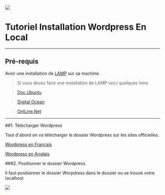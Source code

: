![](http://jeromemouly.com/wp-content/uploads/2016/03/svgporn-wordpress-2.png) 

# Tutoriel Installation Wordpress En Local

----

## Pré-requis

Avoir une installation de [LAMP](https://doc.ubuntu-fr.org/lamp) sur sa machine.

> Si vous devez faire une installation de LAMP voici quelques liens 

> [Doc Ubuntu](https://doc.ubuntu-fr.org/lamp)

> [Digital Ocean](https://www.digitalocean.com/community/tutorials/how-to-install-linux-apache-mysql-php-lamp-stack-on-ubuntu-14-04)

> [OnlLine.Net](https://documentation.online.net/fr/serveur-dedie/tutoriel/installation-solution-lamp_apache-php-mysql)

----

##1. Télécharger Wordpress

Tout d'abord on va télécharger le dossier Wordpress sur les sites officielles.

[Wordpress en Français](https://fr.wordpress.org/)

[Wordpress en Anglais](https://wordpress.org/)



###2. Positionner le dossier Wordpress

Il faut positionner le dossier Worpdress dans le dossier ou se trouve votre localhost

![](http://jeromemouly.com/wp-content/uploads/2016/03/dossier-wordpress-1-e1458144209227.png) 